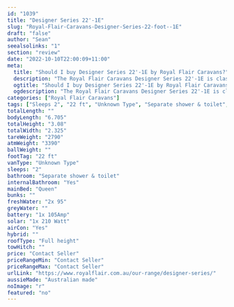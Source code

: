 ```yaml
---
id: "1039"
title: "Designer Series 22'-1E"
slug: "Royal-Flair-Caravans-Designer-Series-22-foot--1E"
draft: "false"
author: "Sean"
seealsolinks: "1"
section: "review"
date: "2022-10-10T22:00:09+11:00"
meta:
  title: "Should I buy Designer Series 22'-1E by Royal Flair Caravans?"
  description: "The Royal Flair Caravans Designer Series 22'-1E is classed as Unknown Type, and sleeps 2 people. It is Australian made and comes in at 22 ft. It generally has Separate shower & toilet."
  ogtitle: "Should I buy Designer Series 22'-1E by Royal Flair Caravans?"
  ogdescription: "The Royal Flair Caravans Designer Series 22'-1E is classed as Unknown Type, and sleeps 2 people. It is Australian made and comes in at 22 ft. It generally has Separate shower & toilet."
categories: ["Royal Flair Caravans"]
tags: ["Sleeps 2", "22 ft", "Unknown Type", "Separate shower & toilet", "Full height", "Price Unknown", "Australian made"]
totalLength: ""
bodyLength: "6.705"
totalHeight: "3.08"
totalWidth: "2.325"
tareWeight: "2790"
atmWeight: "3390"
ballWeight: ""
footTag: "22 ft"
vanType: "Unknown Type"
sleeps: "2"
bathroom: "Separate shower & toilet"
internalBathroom: "Yes"
mainBed: "Queen"
bunks: ""
freshWater: "2x 95"
greyWater: ""
battery: "1x 105Amp"
solar: "1x 210 Watt"
airCon: "Yes"
hybrid: ""
roofType: "Full height"
towHitch: ""
price: "Contact Seller"
priceRangeMin: "Contact Seller"
priceRangeMax: "Contact Seller"
urlLink: "https://www.royalflair.com.au/our-range/designer-series/"
aussieMade: "Australian made"
noImage: "r"
featured: "no"
---
```

